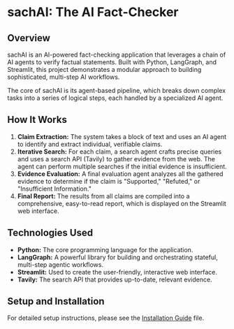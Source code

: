 # sachAI: The AI Fact-Checker

## Overview
sachAI is an AI-powered fact-checking application that leverages a chain of AI agents to verify factual statements. Built with Python, LangGraph, and Streamlit, this project demonstrates a modular approach to building sophisticated, multi-step AI workflows.

The core of sachAI is its agent-based pipeline, which breaks down complex tasks into a series of logical steps, each handled by a specialized AI agent.

## How It Works
1.  **Claim Extraction:** The system takes a block of text and uses an AI agent to identify and extract individual, verifiable claims.
2.  **Iterative Search:** For each claim, a search agent crafts precise queries and uses a search API (Tavily) to gather evidence from the web. The agent can perform multiple searches if the initial evidence is insufficient.
3.  **Evidence Evaluation:** A final evaluation agent analyzes all the gathered evidence to determine if the claim is "Supported," "Refuted," or "Insufficient Information."
4.  **Final Report:** The results from all claims are compiled into a comprehensive, easy-to-read report, which is displayed on the Streamlit web interface.

## Technologies Used
* **Python:** The core programming language for the application.
* **LangGraph:** A powerful library for building and orchestrating stateful, multi-step agentic workflows.
* **Streamlit:** Used to create the user-friendly, interactive web interface.
* **Tavily:** The search API that provides up-to-date, relevant evidence.

## Setup and Installation
For detailed setup instructions, please see the [Installation Guide](INSTALLATION.md) file.

